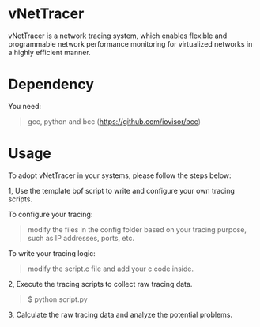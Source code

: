 # vNetTracer
vNetTracer is a network tracing system, which enables flexible and programmable network performance monitoring for virtualized networks in a highly efficient manner. 


# Dependency 

You need:

> gcc, python and bcc (https://github.com/iovisor/bcc)

# Usage 

To adopt vNetTracer in your systems, please follow the steps below:

1, Use the template bpf script to write and configure your own tracing scripts.

To configure your tracing:

> modify the files in the config folder based on your tracing purpose, such as IP addresses, ports, etc.

To write your tracing logic:

> modify the script.c file and add your c code inside.

2, Execute the tracing scripts to collect raw tracing data.

> $ python script.py

3, Calculate the raw tracing data and analyze the potential problems. 



